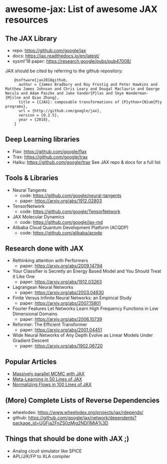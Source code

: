 # awesome-jax: List of awesome JAX resources

## The JAX Library
- repo: https://github.com/google/jax
- docs: https://jax.readthedocs.io/en/latest/
- sysml'18 paper: https://research.google/pubs/pub47008/

JAX should be cited by referring to the github repository:
```
    @software{jax2018github,
      author = {James Bradbury and Roy Frostig and Peter Hawkins and Matthew James Johnson and Chris Leary and Dougal Maclaurin and George Necula and Adam Paszke and Jake Vander{P}las and Skye Wanderman-{M}ilne and Qiao Zhang},
      title = {{JAX}: composable transformations of {P}ython+{N}um{P}y programs},
      url = {http://github.com/google/jax},
      version = {0.2.5},
      year = {2018},
    }
```

## Deep Learning libraries 
- Flax: https://github.com/google/flax
- Trax: https://github.com/google/trax
- Haiku: https://github.com/google/trax
See JAX repo & docs for a full list

## Tools & Libraries

- Neural Tangents
  - code: https://github.com/google/neural-tangents
  - paper: https://arxiv.org/abs/1912.02803
- TensorNetwork
  - code: https://github.com/google/TensorNetwork
- JAX Molecular Dynamics
  - code: https://github.com/google/jax-md
- Alibaba Cloud Quantum Development Platform (ACQDP)
  - code: https://github.com/alibaba/acqdp

## Research done with JAX

- Rethinking attention with Performers
  - paper: https://arxiv.org/abs/2009.14794
- Your Classifier is Secretly an Energy Based Model and You Should Treat it Like One
  - paper: https://arxiv.org/abs/1912.03263
- Lagrangean Neural Networks
  - paper: https://arxiv.org/abs/2003.04630
- Finite Versus Infinite Neural Networks: an Empirical Study
  - paper: https://arxiv.org/abs/2007.15801
- Fourier Features Let Networks Learn High Frequency Functions in Low Dimensional Domains
  - paper: https://arxiv.org/abs/2006.10739
- Reformer: The Efficient Transformer
  - paper: https://arxiv.org/abs/2001.04451
- Wide Neural Networks of Any Depth Evolve as Linear Models Under Gradient Descent
  - paper: https://arxiv.org/abs/1902.06720

## Popular Articles

- [Massively parallel MCMC with JAX](https://rlouf.github.io/post/jax-random-walk-metropolis/)
- [Meta-Learning in 50 Lines of JAX](https://blog.evjang.com/2019/02/maml-jax.html)
- [Normalizing Flows in 100 Lines of JAX](https://blog.evjang.com/2019/07/nf-jax.html)

## (More) Complete Lists of Reverse Dependencies

- wheelodex: https://www.wheelodex.org/projects/jax/rdepends/
- github: https://github.com/google/jax/network/dependents?package_id=UGFja2FnZS0zMjg2NDI1MjA%3D

## Things that should be done with JAX ;)

- Analog cicuit simulator like SPICE
- APL/J/K/FP to XLA compiler

